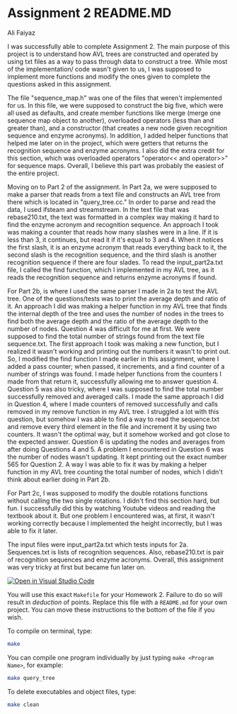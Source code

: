 # Assignment 2 README.MD

Ali Faiyaz

I was successfully able to complete Assignment 2. The main purpose of this project is to understand how AVL trees are constructed and operated by using txt files as a way to pass through data to construct a tree. While most of the implementation/ code wasn't given to us, I was supposed to implement more functions and modify the ones given to complete the questions asked in this assignment.

The file "sequence_map.h" was one of the files that weren't implemented for us. In this file, we were supposed to construct the big five, which were all used as defaults, and create member functions like merge (merge one sequence map object to another), overloaded operators (less than and greater than), and a constructor (that creates a new node given recognition sequence and enzyme acronyms). In addition, I added helper functions that helped me later on in the project, which were getters that returns the recognition sequence and enzyme acronyms. I also did the extra credit for this section, which was overloaded operators "operator<< and operator>>" for sequence maps. Overall, I believe this part was probably the easiest of the entire project.

Moving on to Part 2 of the assignment. In Part 2a, we were supposed to make a parser that reads from a text file and constructs an AVL tree from there which is located in "query_tree.cc." In order to parse and read the data, I used ifsteam and streamstream. In the text file that was rebase210.txt, the text was formatted in a complex way making it hard to find the enzyme acronym and recognition sequence. An approach I took was making a counter that reads how many slashes were in a line. If it is less than 3, it continues, but read it if it's equal to 3 and 4. When it notices the first slash, it is an enzyme acronym that reads everything back to it, the second slash is the recognition sequence, and the third slash is another recognition sequence if there are four slades. To read the input_part2a.txt file, I called the find function, which I implemented in my AVL tree, as it reads the recognition sequence and returns enzyme acronyms if found. 

For Part 2b, is where I used the same parser I made in 2a to test the AVL tree. One of the questions/tests was to print the average depth and ratio of it. An approach I did was making a helper function in my AVL tree that finds the internal depth of the tree and uses the number of nodes in the trees to find both the average depth and the ratio of the average depth to the number of nodes. Question 4 was difficult for me at first. We were supposed to find the total number of strings found from the text file sequence.txt. The first approach I took was making a new function, but I realized it wasn't working and printing out the numbers it wasn't to print out. So, I modified the find function I made earlier in this assignment, where I added a pass counter; when passed, it increments, and a find counter of a number of strings was found. I made helper functions from the counters I made from that return it, successfully allowing me to answer question 4. Question 5 was also tricky, where I was supposed to find the total number successfully removed and averaged calls. I made the same approach I did in Question 4, where I made counters of removed successfully and calls removed in my remove function in my AVL tree. I struggled a lot with this question, but somehow I was able to find a way to read the sequence.txt and remove every third element in the file and increment it by using two counters. It wasn't the optimal way, but it somehow worked and got close to the expected answer. Question 6 is updating the nodes and averages from after doing Questions 4 and 5. A problem I encountered in Question 6 was the number of nodes wasn't updating. It kept printing out the exact number 565 for Question 2. A way I was able to fix it was by making a helper function in my AVL tree counting the total number of nodes, which I didn't think about earlier doing in Part 2b.

For Part 2c, I was supposed to modify the double rotations functions without calling the two single rotations. I didn't find this section hard, but fun. I successfully did this by watching Youtube videos and reading the textbook about it. But one problem I encountered was, at first, it wasn't working correctly because I implemented the height incorrectly, but I was able to fix it later. 

The input files were input_part2a.txt which tests inputs for 2a. Sequences.txt is lists of recognition sequences. Also, rebase210.txt is pair of recognition sequences and enzyme acronyms. Overall, this assignment was very tricky at first but became fun later on.


[![Open in Visual Studio Code](https://classroom.github.com/assets/open-in-vscode-c66648af7eb3fe8bc4f294546bfd86ef473780cde1dea487d3c4ff354943c9ae.svg)](https://classroom.github.com/online_ide?assignment_repo_id=8631038&assignment_repo_type=AssignmentRepo)

You will use this exact `Makefile` for your Homework 2. Failure to do so will result in *deduction* of points. Replace this file with a `README.md` for your own project. You can move these instructions to the bottom of the file if you wish.

To compile on terminal, type:

```bash
make
```

You can compile one program individually by just typing `make <Program Name>`, for example:

```bash
make query_tree
```

To delete executables and object files, type:

```bash
make clean
```
